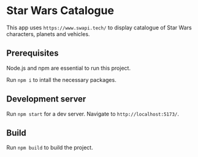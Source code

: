 # Star Wars Catalogue

This app uses `https://www.swapi.tech/` to display catalogue of Star Wars characters, planets and vehicles.

## Prerequisites

Node.js and npm are essential to run this project.

Run `npm i` to intall the necessary packages.

## Development server

Run `npm start` for a dev server. Navigate to `http://localhost:5173/`.

## Build

Run `npm build` to build the project.